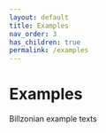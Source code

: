 ```yaml
---
layout: default
title: Examples
nav_order: 3
has_children: true
permalink: /examples
---
```


# Examples
Billzonian example texts